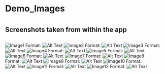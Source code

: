 # Demo_Images <h1>
## Screenshots taken from within the app <h2>
  ![Image1](https://github.com/BryanMThomas/VR_AirSpace_Project/blob/master/Demo_Photos/Screenshot0.png)
Format: ![Alt Text](url)
  ![Image2](https://github.com/BryanMThomas/VR_AirSpace_Project/blob/master/Demo_Photos/Screenshot1.png)
Format: ![Alt Text](url)
  ![Image3](https://github.com/BryanMThomas/VR_AirSpace_Project/blob/master/Demo_Photos/Screenshot2.png)
Format: ![Alt Text](url)
  ![Image4](https://github.com/BryanMThomas/VR_AirSpace_Project/blob/master/Demo_Photos/Screenshot3.png)
Format: ![Alt Text](url)
  ![Image5](https://github.com/BryanMThomas/VR_AirSpace_Project/blob/master/Demo_Photos/Screenshot4.png)
Format: ![Alt Text](url)
  ![Image6](https://github.com/BryanMThomas/VR_AirSpace_Project/blob/master/Demo_Photos/Screenshot5.png)
Format: ![Alt Text](url)
  ![Image7](https://github.com/BryanMThomas/VR_AirSpace_Project/blob/master/Demo_Photos/Screenshot6.png)
Format: ![Alt Text](url)
  ![Image8](https://github.com/BryanMThomas/VR_AirSpace_Project/blob/master/Demo_Photos/Screenshot7.png)
Format: ![Alt Text](url)
  ![Image9](https://github.com/BryanMThomas/VR_AirSpace_Project/blob/master/Demo_Photos/Screenshot8.png)
Format: ![Alt Text](url)
  ![Image10](https://github.com/BryanMThomas/VR_AirSpace_Project/blob/master/Demo_Photos/Screenshot9.png)
Format: ![Alt Text](url)
  ![Image11](https://github.com/BryanMThomas/VR_AirSpace_Project/blob/master/Demo_Photos/Screenshot10.png)
Format: ![Alt Text](url)
    ![Image12](https://github.com/BryanMThomas/VR_AirSpace_Project/blob/master/Demo_Photos/Screenshot11.png)
Format: ![Alt Text](url)
